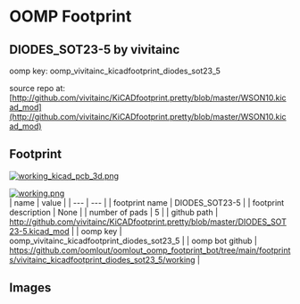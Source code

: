 # OOMP Footprint  
## DIODES_SOT23-5  by vivitainc  
  
oomp key: oomp_vivitainc_kicadfootprint_diodes_sot23_5  
  
source repo at: [http://github.com/vivitainc/KiCADfootprint.pretty/blob/master/WSON10.kicad_mod](http://github.com/vivitainc/KiCADfootprint.pretty/blob/master/WSON10.kicad_mod)  
## Footprint  
  
[![working_kicad_pcb_3d.png](working_kicad_pcb_3d_600.png)](working_kicad_pcb_3d.png)  
  
[![working.png](working_600.png)](working.png)  
| name | value | 
| --- | --- | 
| footprint name | DIODES_SOT23-5 | 
| footprint description | None | 
| number of pads | 5 | 
| github path | http://github.com/vivitainc/KiCADfootprint.pretty/blob/master/DIODES_SOT23-5.kicad_mod | 
| oomp key | oomp_vivitainc_kicadfootprint_diodes_sot23_5 | 
| oomp bot github | https://github.com/oomlout/oomlout_oomp_footprint_bot/tree/main/footprints/vivitainc_kicadfootprint_diodes_sot23_5/working | 
## Images  
